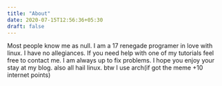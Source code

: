 ```yaml
---
title: "About"
date: 2020-07-15T12:56:36+05:30
draft: false
---
```


Most people know me as null. I am a 17 renegade programer in love with linux. I have no allegiances. If you need help with one of my tutorials feel free to contact me. I am always up to fix problems. I hope you enjoy your stay at my blog. also all hail linux. btw I use arch(if got the meme +10 internet points)
